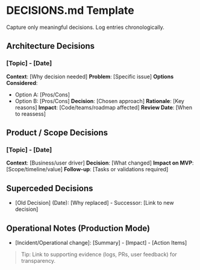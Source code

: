 ﻿# DECISIONS.md Template

Capture only meaningful decisions. Log entries chronologically.

## Architecture Decisions
### [Topic] - [Date]
**Context**: [Why decision needed]
**Problem**: [Specific issue]
**Options Considered**:
- Option A: [Pros/Cons]
- Option B: [Pros/Cons]
**Decision**: [Chosen approach]
**Rationale**: [Key reasons]
**Impact**: [Code/teams/roadmap affected]
**Review Date**: [When to reassess]

## Product / Scope Decisions
### [Topic] - [Date]
**Context**: [Business/user driver]
**Decision**: [What changed]
**Impact on MVP**: [Scope/timeline/value]
**Follow-up**: [Tasks or validations required]

## Superceded Decisions
- [Old Decision] (Date): [Why replaced] - Successor: [Link to new decision]

## Operational Notes (Production Mode)
- [Incident/Operational change]: [Summary] - [Impact] - [Action Items]

> Tip: Link to supporting evidence (logs, PRs, user feedback) for transparency.
